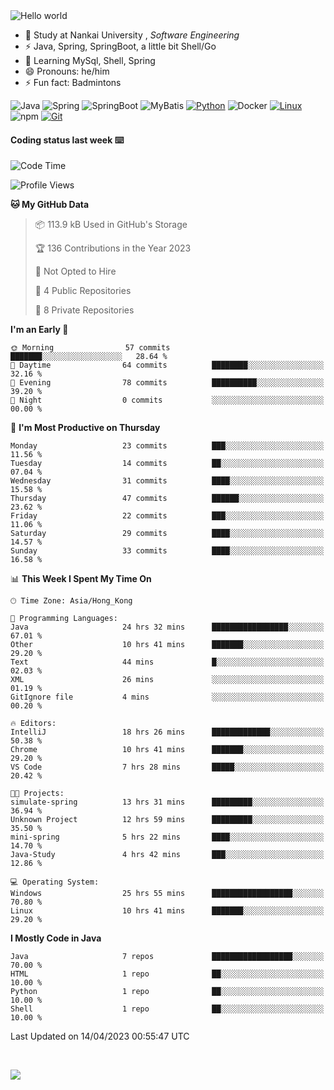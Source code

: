 

<img src="https://raw.githubusercontent.com/sagar-viradiya/sagar-viradiya/master/resources/banner.png" alt="Hello world">


<br/>


- 🍻  Study at Nankai University , _Software Engineering_
- ⚡  Java, Spring, SpringBoot, a little bit Shell/Go
- 🌱 Learning MySql, Shell, Spring
- 😄 Pronouns: he/him
- ⚡ Fun fact: Badmintons

![Java](https://img.shields.io/badge/-Java-007396?style=flat-square&logo=java&logoColor=ffffff)
![Spring](https://img.shields.io/badge/-Spring-green)
![SpringBoot](https://img.shields.io/badge/-SpringBoot-green)
![MyBatis](https://img.shields.io/badge/-MyBatis-yellowgreen)
[![Python](https://img.shields.io/badge/-Python-3776AB?style=flat-square&logo=python&logoColor=ffffff)](https://www.python.org/)
![Docker](https://img.shields.io/badge/Docker-2496ED?style=flat-square&logo=docker&logoColor=ffffff)
[![Linux](https://img.shields.io/badge/-Linux-333333?style=flat-square&logo=linux&logoColor=white)](https://www.linuxfoundation.org/)
![npm](https://img.shields.io/badge/-NPM-CB3837?style=flat-square&logo=npm&logoColor=white)
[![Git](https://img.shields.io/badge/-Git-f05032?style=flat-square&logo=git&logoColor=white)](https://git-scm.com/)

#### Coding status last week ⌨️

<!--START_SECTION:waka-->
![Code Time](http://img.shields.io/badge/Code%20Time-129%20hrs%2056%20mins-blue)

![Profile Views](http://img.shields.io/badge/Profile%20Views-8-blue)

**🐱 My GitHub Data** 

> 📦 113.9 kB Used in GitHub's Storage 
 > 
> 🏆 136 Contributions in the Year 2023
 > 
> 🚫 Not Opted to Hire
 > 
> 📜 4 Public Repositories 
 > 
> 🔑 8 Private Repositories 
 > 
**I'm an Early 🐤** 

```text
🌞 Morning                57 commits          ███████░░░░░░░░░░░░░░░░░░   28.64 % 
🌆 Daytime                64 commits          ████████░░░░░░░░░░░░░░░░░   32.16 % 
🌃 Evening                78 commits          ██████████░░░░░░░░░░░░░░░   39.20 % 
🌙 Night                  0 commits           ░░░░░░░░░░░░░░░░░░░░░░░░░   00.00 % 
```
📅 **I'm Most Productive on Thursday** 

```text
Monday                   23 commits          ███░░░░░░░░░░░░░░░░░░░░░░   11.56 % 
Tuesday                  14 commits          ██░░░░░░░░░░░░░░░░░░░░░░░   07.04 % 
Wednesday                31 commits          ████░░░░░░░░░░░░░░░░░░░░░   15.58 % 
Thursday                 47 commits          ██████░░░░░░░░░░░░░░░░░░░   23.62 % 
Friday                   22 commits          ███░░░░░░░░░░░░░░░░░░░░░░   11.06 % 
Saturday                 29 commits          ████░░░░░░░░░░░░░░░░░░░░░   14.57 % 
Sunday                   33 commits          ████░░░░░░░░░░░░░░░░░░░░░   16.58 % 
```


📊 **This Week I Spent My Time On** 

```text
🕑︎ Time Zone: Asia/Hong_Kong

💬 Programming Languages: 
Java                     24 hrs 32 mins      █████████████████░░░░░░░░   67.01 % 
Other                    10 hrs 41 mins      ███████░░░░░░░░░░░░░░░░░░   29.20 % 
Text                     44 mins             █░░░░░░░░░░░░░░░░░░░░░░░░   02.03 % 
XML                      26 mins             ░░░░░░░░░░░░░░░░░░░░░░░░░   01.19 % 
GitIgnore file           4 mins              ░░░░░░░░░░░░░░░░░░░░░░░░░   00.20 % 

🔥 Editors: 
IntelliJ                 18 hrs 26 mins      █████████████░░░░░░░░░░░░   50.38 % 
Chrome                   10 hrs 41 mins      ███████░░░░░░░░░░░░░░░░░░   29.20 % 
VS Code                  7 hrs 28 mins       █████░░░░░░░░░░░░░░░░░░░░   20.42 % 

🐱‍💻 Projects: 
simulate-spring          13 hrs 31 mins      █████████░░░░░░░░░░░░░░░░   36.94 % 
Unknown Project          12 hrs 59 mins      █████████░░░░░░░░░░░░░░░░   35.50 % 
mini-spring              5 hrs 22 mins       ████░░░░░░░░░░░░░░░░░░░░░   14.70 % 
Java-Study               4 hrs 42 mins       ███░░░░░░░░░░░░░░░░░░░░░░   12.86 % 

💻 Operating System: 
Windows                  25 hrs 55 mins      ██████████████████░░░░░░░   70.80 % 
Linux                    10 hrs 41 mins      ███████░░░░░░░░░░░░░░░░░░   29.20 % 
```

**I Mostly Code in Java** 

```text
Java                     7 repos             ██████████████████░░░░░░░   70.00 % 
HTML                     1 repo              ██░░░░░░░░░░░░░░░░░░░░░░░   10.00 % 
Python                   1 repo              ██░░░░░░░░░░░░░░░░░░░░░░░   10.00 % 
Shell                    1 repo              ██░░░░░░░░░░░░░░░░░░░░░░░   10.00 % 
```




 Last Updated on 14/04/2023 00:55:47 UTC
<!--END_SECTION:waka-->

<br/>

![](https://github-profile-trophy.vercel.app/?username=quincysky&column=7)







